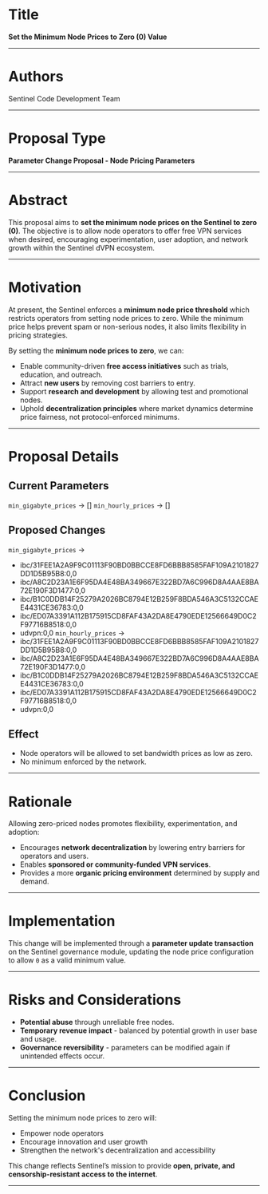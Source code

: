 # Title
**Set the Minimum Node Prices to Zero (0) Value**

---

# Authors
Sentinel Code Development Team

---

# Proposal Type
**Parameter Change Proposal - Node Pricing Parameters**

---

# Abstract
This proposal aims to **set the minimum node prices on the Sentinel to zero (0)**. The objective is to allow node operators to offer free VPN services when desired, encouraging experimentation, user adoption, and network growth within the Sentinel dVPN ecosystem.

---

# Motivation
At present, the Sentinel enforces a **minimum node price threshold** which restricts operators from setting node prices to zero.
While the minimum price helps prevent spam or non-serious nodes, it also limits flexibility in pricing strategies.

By setting the **minimum node prices to zero**, we can:

- Enable community-driven **free access initiatives** such as trials, education, and outreach.
- Attract **new users** by removing cost barriers to entry.
- Support **research and development** by allowing test and promotional nodes.
- Uphold **decentralization principles** where market dynamics determine price fairness, not protocol-enforced minimums.

---

# Proposal Details

## Current Parameters
`min_gigabyte_prices` -> []
`min_hourly_prices` -> []

## Proposed Changes
`min_gigabyte_prices` ->
* ibc/31FEE1A2A9F9C01113F90BD0BBCCE8FD6BBB8585FAF109A2101827DD1D5B95B8:0,0
* ibc/A8C2D23A1E6F95DA4E48BA349667E322BD7A6C996D8A4AAE8BA72E190F3D1477:0,0
* ibc/B1C0DDB14F25279A2026BC8794E12B259F8BDA546A3C5132CCAEE4431CE36783:0,0
* ibc/ED07A3391A112B175915CD8FAF43A2DA8E4790EDE12566649D0C2F97716B8518:0,0
* udvpn:0,0
`min_hourly_prices` ->
* ibc/31FEE1A2A9F9C01113F90BD0BBCCE8FD6BBB8585FAF109A2101827DD1D5B95B8:0,0
* ibc/A8C2D23A1E6F95DA4E48BA349667E322BD7A6C996D8A4AAE8BA72E190F3D1477:0,0
* ibc/B1C0DDB14F25279A2026BC8794E12B259F8BDA546A3C5132CCAEE4431CE36783:0,0
* ibc/ED07A3391A112B175915CD8FAF43A2DA8E4790EDE12566649D0C2F97716B8518:0,0
* udvpn:0,0

## Effect
- Node operators will be allowed to set bandwidth prices as low as zero.
- No minimum enforced by the network.

---

# Rationale
Allowing zero-priced nodes promotes flexibility, experimentation, and adoption:

- Encourages **network decentralization** by lowering entry barriers for operators and users.
- Enables **sponsored or community-funded VPN services**.
- Provides a more **organic pricing environment** determined by supply and demand.

---

# Implementation
This change will be implemented through a **parameter update transaction** on the Sentinel governance module, updating the node price configuration to allow `0` as a valid minimum value.

---

# Risks and Considerations
- **Potential abuse** through unreliable free nodes.
- **Temporary revenue impact** - balanced by potential growth in user base and usage.
- **Governance reversibility** - parameters can be modified again if unintended effects occur.

---

# Conclusion
Setting the minimum node prices to zero will:

- Empower node operators
- Encourage innovation and user growth
- Strengthen the network's decentralization and accessibility

This change reflects Sentinel’s mission to provide **open, private, and censorship-resistant access to the internet**.

---
